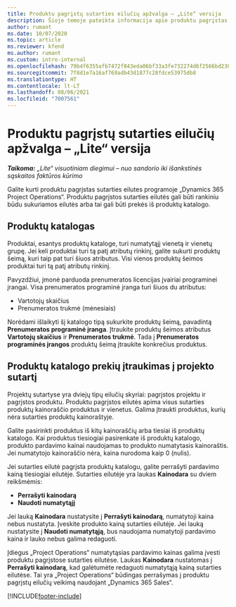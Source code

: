```yaml
---
title: Produktu pagrįstų sutarties eilučių apžvalga – „Lite“ versija
description: Šioje temoje pateikta informacija apie produktu pagrįstas sutarties eilutes.
author: rumant
ms.date: 10/07/2020
ms.topic: article
ms.reviewer: kfend
ms.author: rumant
ms.custom: intro-internal
ms.openlocfilehash: 79b4f6355afb7472f843eda06bf33a3fe732274d6f2566bd23000aa11cbfdce1
ms.sourcegitcommit: 7f8d1e7a16af769adb43d1877c28fdce53975db8
ms.translationtype: HT
ms.contentlocale: lt-LT
ms.lasthandoff: 08/06/2021
ms.locfileid: "7007561"
---
```

# <a name="product-based-contract-lines-overview---lite"></a>Produktu pagrįstų sutarties eilučių apžvalga – „Lite“ versija

_**Taikoma:** „Lite“ visuotiniam diegimui – nuo sandorio iki išankstinės sąskaitos faktūros kūrimo_

Galite kurti produktu pagrįstas sutarties eilutes programoje „Dynamics 365 Project Operations“. Produktu pagrįstos sutarties eilutės gali būti rankiniu būdu sukuriamos eilutės arba tai gali būti prekės iš produktų katalogo.

## <a name="product-catalog"></a>Produktų katalogas

Produktai, esantys produktų kataloge, turi numatytąjį vienetą ir vienetų grupę. Jei keli produktai turi tą patį atributų rinkinį, galite sukurti produktų šeimą, kuri taip pat turi šiuos atributus. Visi vienos produktų šeimos produktai turi tą patį atributų rinkinį.

Pavyzdžiui, įmonė parduoda prenumeratos licencijas įvairiai programinei įrangai. Visa prenumeratos programinė įranga turi šiuos du atributus:

- Vartotojų skaičius
- Prenumeratos trukmė (mėnesiais)

Norėdami išlaikyti šį katalogo tipą sukurkite produktų šeimą, pavadintą **Prenumeratos programinė įranga**. Įtraukite produktų šeimos atributus **Vartotojų skaičius** ir **Prenumeratos trukmė**. Tada į **Prenumeratos programinės įrangos** produktų šeimą įtraukite konkrečius produktus.

## <a name="add-product-catalog-items-to-a-project-contract"></a>Produktų katalogo prekių įtraukimas į projekto sutartį

Projektų sutartyse yra dviejų tipų eilučių skyriai: pagrįstos projektu ir pagrįstos produktu. Produktu pagrįstos eilutės apima visus sutarties produktų kainoraščio produktus ir vienetus. Galima įtraukti produktus, kurių nėra sutarties produktų kainoraštyje.

Galite pasirinkti produktus iš kitų kainoraščių arba tiesiai iš produktų katalogo. Kai produktus tiesiogiai pasirenkate iš produktų katalogo, produkto pardavimo kainai naudojamas to produkto numatytasis kainoraštis. Jei numatytojo kainoraščio nėra, kaina nurodoma kaip 0 (nulis).

Jei sutarties eilutė pagrįsta produktų katalogu, galite perrašyti pardavimo kainą tiesiogiai eilutėje. Sutarties eilutėje yra laukas **Kainodara** su dviem reikšmėmis:

- **Perrašyti kainodarą**
- **Naudoti numatytąjį**

Jei lauką **Kainodara** nustatysite į **Perrašyti kainodarą**, numatytoji kaina nebus nustatyta. Įveskite produkto kainą sutarties eilutėje. Jei lauką nustatysite į **Naudoti numatytąją**, bus naudojama numatytoji pardavimo kaina ir lauko nebus galima redaguoti.

Įdiegus „Project Operations“ numatytąsias pardavimo kainas galima įvesti produktu pagrįstose sutarties eilutėse. Laukas **Kainodara** nustatomas į **Perrašyti kainodarą**, kad galėtumėte redaguoti numatytąją kainą sutarties eilutėse. Tai yra „Project Operations“ būdingas perrašymas į produktu pagrįstų eilučių veikimą naudojant „Dynamics 365 Sales“.


[!INCLUDE[footer-include](../../includes/footer-banner.md)]